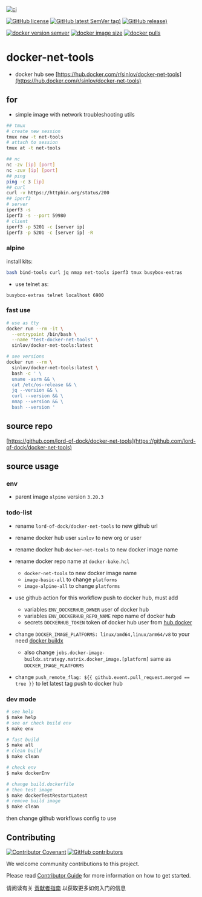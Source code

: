 [![ci](https://github.com/lord-of-dock/docker-net-tools/actions/workflows/ci.yml/badge.svg)](https://github.com/lord-of-dock/docker-net-tools/actions/workflows/ci.yml)

[![GitHub license](https://img.shields.io/github/license/lord-of-dock/docker-net-tools)](https://github.com/lord-of-dock/docker-net-tools)
[![GitHub latest SemVer tag)](https://img.shields.io/github/v/tag/lord-of-dock/docker-net-tools)](https://github.com/lord-of-dock/docker-net-tools/tags)
[![GitHub release)](https://img.shields.io/github/v/release/lord-of-dock/docker-net-tools)](https://github.com/lord-of-dock/docker-net-tools/releases)

[![docker version semver](https://img.shields.io/docker/v/sinlov/docker-net-tools?sort=semver)](https://hub.docker.com/r/sinlov/docker-net-tools)
[![docker image size](https://img.shields.io/docker/image-size/sinlov/docker-net-tools)](https://hub.docker.com/r/sinlov/docker-net-tools)
[![docker pulls](https://img.shields.io/docker/pulls/sinlov/docker-net-tools)](https://hub.docker.com/r/sinlov/docker-net-tools/tags?page=1&ordering=last_updated)

# docker-net-tools

- docker hub see [https://hub.docker.com/r/sinlov/docker-net-tools](https://hub.docker.com/r/sinlov/docker-net-tools)

## for

- simple image with network troubleshooting utils

```bash
## tmux
# create new session
tmux new -t net-tools
# attach to session
tmux at -t net-tools

## nc
nc -zv [ip] [port]
nc -zuv [ip] [port]
## ping
ping -c 3 [ip]
## curl
curl -v https://httpbin.org/status/200
## iperf3
# server
iperf3 -s
iperf3 -s --port 59980
# client
iperf3 -p 5201 -c [server ip]
iperf3 -p 5201 -c [server ip] -R
```

### alpine

install kits:

```bash
bash bind-tools curl jq nmap net-tools iperf3 tmux busybox-extras
```

- use telnet as:

```
busybox-extras telnet localhost 6900
```

### fast use

```bash
# use as tty
docker run --rm -it \
  --entrypoint /bin/bash \
  --name "test-docker-net-tools" \
  sinlov/docker-net-tools:latest

# see versions
docker run --rm \
  sinlov/docker-net-tools:latest \
  bash -c ' \
  uname -asrm && \
  cat /etc/os-release && \
  jq --version && \
  curl --version && \
  nmap --version && \
  bash --version '
```

## source repo

[https://github.com/lord-of-dock/docker-net-tools](https://github.com/lord-of-dock/docker-net-tools)

## source usage

### env

- parent image `alpine` version `3.20.3`

### todo-list

- rename `lord-of-dock/docker-net-tools` to new github url
- rename docker hub user `sinlov` to new org or user
- rename docker hub `docker-net-tools` to new docker image name
- rename docker repo name at `docker-bake.hcl`
    - `docker-net-tools` to new docker image name
    - `image-basic-all` to change `platforms`
    - `image-alpine-all` to change `platforms`

- use github action for this workflow push to docker hub, must add
    - variables `ENV_DOCKERHUB_OWNER` user of docker hub
    - variables `ENV_DOCKERHUB_REPO_NAME` repo name of docker hub
    - secrets `DOCKERHUB_TOKEN` token of docker hub user from [hub.docker](https://hub.docker.com/settings/security)

- change `DOCKER_IMAGE_PLATFORMS: linux/amd64,linux/arm64/v8` to your need [docker buildx](https://docs.docker.com/buildx/working-with-buildx/)
  - also change `jobs.docker-image-buildx.strategy.matrix.docker_image.[platform]` same as `DOCKER_IMAGE_PLATFORMS`
- change `push_remote_flag: ${{ github.event.pull_request.merged == true }}` to let latest tag push to docker hub


### dev mode

```bash
# see help
$ make help
# see or check build env
$ make env

# fast build
$ make all
# clean build
$ make clean

# check env
$ make dockerEnv

# change build.dockerfile
# then test image
$ make dockerTestRestartLatest
# remove build image
$ make clean
```

then change github workflows config to use

## Contributing

[![Contributor Covenant](https://img.shields.io/badge/contributor%20covenant-v1.4-ff69b4.svg)](.github/CONTRIBUTING_DOC/CODE_OF_CONDUCT.md)
[![GitHub contributors](https://img.shields.io/github/contributors/lord-of-dock/docker-net-tools)](https://github.com/lord-of-dock/docker-net-tools/graphs/contributors)

We welcome community contributions to this project.

Please read [Contributor Guide](.github/CONTRIBUTING_DOC/CONTRIBUTING.md) for more information on how to get started.

请阅读有关 [贡献者指南](.github/CONTRIBUTING_DOC/zh-CN/CONTRIBUTING.md) 以获取更多如何入门的信息